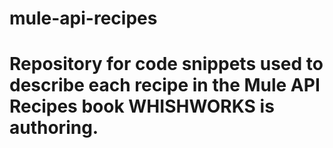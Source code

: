 # mule-api-recipes
# Repository for code snippets used to describe each recipe in the Mule API Recipes book WHISHWORKS is authoring.
